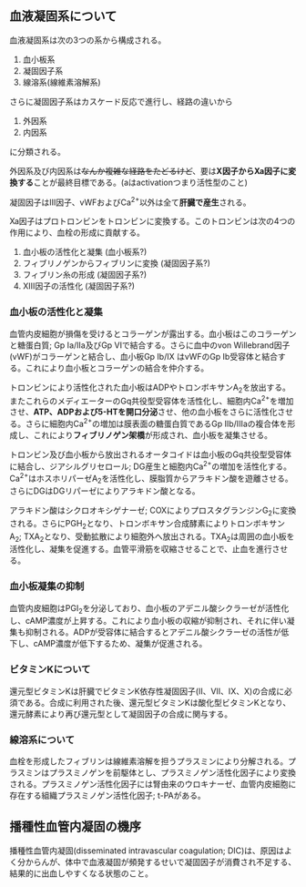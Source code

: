 ## 血液凝固系について
血液凝固系は次の3つの系から構成される。
1. 血小板系
1. 凝固因子系
1. 線溶系(線維素溶解系)

さらに凝固因子系はカスケード反応で進行し、経路の違いから
1. 外因系
1. 内因系

に分類される。


外因系及び内因系は~~なんか複雑な経路をたどるけど~~、要は**X因子からXa因子に変換する**ことが最終目標である。(aはactivationつまり活性型のこと)

凝固因子はIII因子、vWFおよびCa<sup>2+</sup>以外は全て**肝臓で産生**される。

Xa因子はプロトロンビンをトロンビンに変換する。このトロンビンは次の4つの作用により、血栓の形成に貢献する。
1. 血小板の活性化と凝集 (血小板系?)
1. フィブリノゲンからフィブリンに変換 (凝固因子系?)
1. フィブリン糸の形成 (凝固因子系?)
1. XIII因子の活性化 (凝固因子系?)

### 血小板の活性化と凝集

血管内皮細胞が損傷を受けるとコラーゲンが露出する。血小板はこのコラーゲンと糖蛋白質; Gp Ia/IIa及びGp VIで結合する。さらに血中のvon Willebrand因子(vWF)がコラーゲンと結合し、血小板Gp Ib/IX はvWFのGp Ib受容体と結合する。これにより血小板とコラーゲンの結合を仲介する。

トロンビンにより活性化された血小板はADPやトロンボキサンA<sub>2</sub>を放出する。またこれらのメディエーターのGq共役型受容体を活性化し、細胞内Ca<sup>2+</sup>を増加させ、**ATP、ADPおよび5-HTを開口分泌**させ、他の血小板をさらに活性化させる。さらに細胞内Ca<sup>2+</sup>の増加は膜表面の糖蛋白質であるGp IIb/IIIaの複合体を形成し、これにより**フィブリノゲン架橋**が形成され、血小板を凝集させる。

トロンビン及び血小板から放出されるオータコイドは血小板のGq共役型受容体に結合し、ジアシルグリセロール; DG産生と細胞内Ca<sup>2+</sup>の増加を活性化する。Ca<sup>2+</sup>はホスホリパーゼA<sub>2</sub>を活性化し、膜脂質からアラキドン酸を遊離させる。さらにDGはDGリパーゼによりアラキドン酸となる。

アラキドン酸はシクロオキシゲナーゼ; COXによりプロスタグランジンG<sub>2</sub>に変換される。さらにPGH<sub>2</sub>となり、トロンボキサン合成酵素によりトロンボキサンA<sub>2</sub>; TXA<sub>2</sub>となり、受動拡散により細胞外へ放出される。TXA<sub>2</sub>は周囲の血小板を活性化し、凝集を促進する。血管平滑筋を収縮させることで、止血を進行させる。

### 血小板凝集の抑制

血管内皮細胞はPGI<sub>2</sub>を分泌しており、血小板のアデニル酸シクラーゼが活性化し、cAMP濃度が上昇する。これにより血小板の収縮が抑制され、それに伴い凝集も抑制される。ADPが受容体に結合するとアデニル酸シクラーゼの活性が低下し、cAMP濃度が低下するため、凝集が促進される。

### ビタミンKについて
還元型ビタミンKは肝臓でビタミンK依存性凝固因子(II、VII、IX、X)の合成に必須である。合成に利用された後、還元型ビタミンKは酸化型ビタミンKとなり、還元酵素により再び還元型として凝固因子の合成に関与する。

### 線溶系について

血栓を形成したフィブリンは線維素溶解を担うプラスミンにより分解される。プラスミンはプラスミノゲンを前駆体とし、プラスミノゲン活性化因子により変換される。プラスミノゲン活性化因子には腎由来のウロキナーゼ、血管内皮細胞に存在する組織プラスミノゲン活性化因子; t-PAがある。

## 播種性血管内凝固の機序
播種性血管内凝固(disseminated intravascular coagulation; DIC)は、原因はよく分からんが、体中で血液凝固が頻発するせいで凝固因子が消費され不足する、結果的に出血しやすくなる状態のこと。

